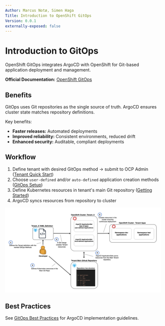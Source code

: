 ```yaml
---
Author: Marcus Notø, Simen Haga
Title: Introduction to OpenShift GitOps
Version: 0.0.1
externally-exposed: false
---
```


# Introduction to GitOps

OpenShift GitOps integrates ArgoCD with OpenShift for Git-based application deployment and management.

**Official Documentation:** [OpenShift GitOps](https://docs.openshift.com/container-platform/latest/cicd/gitops/understanding-openshift-gitops.html)


## Benefits

GitOps uses Git repositories as the single source of truth. ArgoCD ensures cluster state matches repository definitions.

Key benefits:
- **Faster releases:** Automated deployments
- **Improved reliability:** Consistent environments, reduced drift
- **Enhanced security:** Auditable, compliant deployments
  

## Workflow

1. Define tenant with desired GitOps method → submit to OCP Admin ([Tenant Quick Start](../../OpenShift%20Tenants/Orderopenshift-tenant-quick-start-guide.md))
2. Choose `user-defined` and/or `auto-defined` application creation methods ([GitOps Setup](gitops-setup.md#gitops-methods))
3. Define Kubernetes resources in tenant's main Git repository ([Getting Started](gitops-setup.md#getting-started))
4. ArgoCD syncs resources from repository to cluster

![GitOps Workflow](../../img/CI-CD/GitOps.png)
## Best Practices

See [GitOps Best Practices](gitops-best-practices.md) for ArgoCD implementation guidelines.